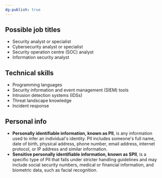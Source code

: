 ```yaml
---
dg-publish: true
---
```

## Possible job titles

- Security analyst or specialist
- Cybersecurity analyst or specialist
- Security operation centre (SOC) analyst
- Information security analyst

## Technical skills

- Programming languages
- Security information and event management (SIEM) tools
- Intrusion detection systems (IDSs)
- Threat landscape knowledge
- Incident response

## Personal info

- **Personally identifiable information, known as PII**, is any information used to infer an individual's identity. PII includes someone's full name, date of birth, physical address, phone number, email address, internet protocol, or IP address and similar information.
- **Sensitive personally identifiable information, known as SPII**, is a specific type of PII that falls under stricter handling guidelines and may include social security numbers, medical or financial information, and biometric data, such as facial recognition.


